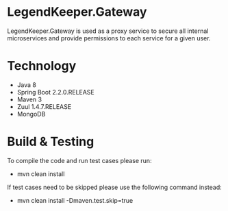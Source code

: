 # LegendKeeper.Gateway
LegendKeeper.Gateway is used as a proxy service to secure all internal microservices and provide permissions to each service for a given user.

# Technology
- Java 8
- Spring Boot 2.2.0.RELEASE
- Maven 3
- Zuul 1.4.7.RELEASE
- MongoDB

# Build & Testing

To compile the code and run test cases please run:

- mvn clean install 

If test cases need to be skipped please use the following command instead:

- mvn clean install -Dmaven.test.skip=true
